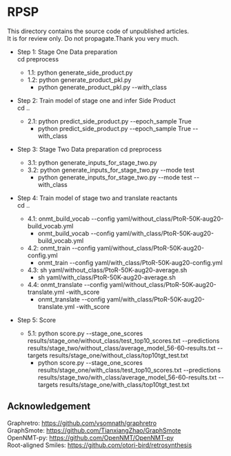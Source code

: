 # RPSP
 
This directory contains the source code of unpublished articles.  
It is for review only. Do not propagate.Thank you very much.

* Step 1:  Stage One Data preparation  
cd preprocess
	<!-- Extraction of side products from the reaction -->
  * 1.1: python generate_side_product.py 
  <!-- Data processing -->
  * 1.2: python generate_product_pkl.py
    * python generate_product_pkl.py --with_class  


* Step 2:  Train model of stage one and infer Side Product  
cd ..
    <!-- Predict side product -->
  * 2.1: python predict_side_product.py --epoch_sample True
    * python predict_side_product.py --epoch_sample True --with_class 
    

* Step 3: Stage Two Data preparation
cd preprocess
    <!-- Generate data for the training stage two model -->
  * 3.1: python generate_inputs_for_stage_two.py 
    <!-- Process the prediction results of the stage one to input the trained stage two model -->
  * 3.2: python generate_inputs_for_stage_two.py --mode test
    * python generate_inputs_for_stage_two.py --mode test --with_class


* Step 4: Train model of stage two and translate reactants  
cd ..
    <!-- Build vocab -->
  * 4.1: onmt_build_vocab --config  yaml/without_class/PtoR-50K-aug20-build_vocab.yml
    * onmt_build_vocab --config  yaml/with_class/PtoR-50K-aug20-build_vocab.yml
    <!-- Train model of stage two -->
  * 4.2: onmt_train --config yaml/without_class/PtoR-50K-aug20-config.yml
    * onmt_train --config yaml/with_class/PtoR-50K-aug20-config.yml
    <!-- Average model -->
  * 4.3: sh yaml/without_class/PtoR-50K-aug20-average.sh
    * sh yaml/with_class/PtoR-50K-aug20-average.sh
    <!-- Translate reactants -->
  * 4.4: onmt_translate --config yaml/without_class/PtoR-50K-aug20-translate.yml -with_score
    * onmt_translate --config yaml/with_class/PtoR-50K-aug20-translate.yml -with_score	  


* Step 5: Score
  * 5.1: python score.py --stage_one_scores results/stage_one/without_class/test_top10_scores.txt --predictions results/stage_two/without_class/average_model_56-60-results.txt --targets results/stage_one/without_class/top10tgt_test.txt
    * python score.py --stage_one_scores results/stage_one/with_class/test_top10_scores.txt --predictions results/stage_two/with_class/average_model_56-60-results.txt --targets results/stage_one/with_class/top10tgt_test.txt
     


## Acknowledgement 

Graphretro: https://github.com/vsomnath/graphretro  
GraphSmote: https://github.com/TianxiangZhao/GraphSmote  
OpenNMT-py: https://github.com/OpenNMT/OpenNMT-py  
Root-aligned Smiles: https://github.com/otori-bird/retrosynthesis